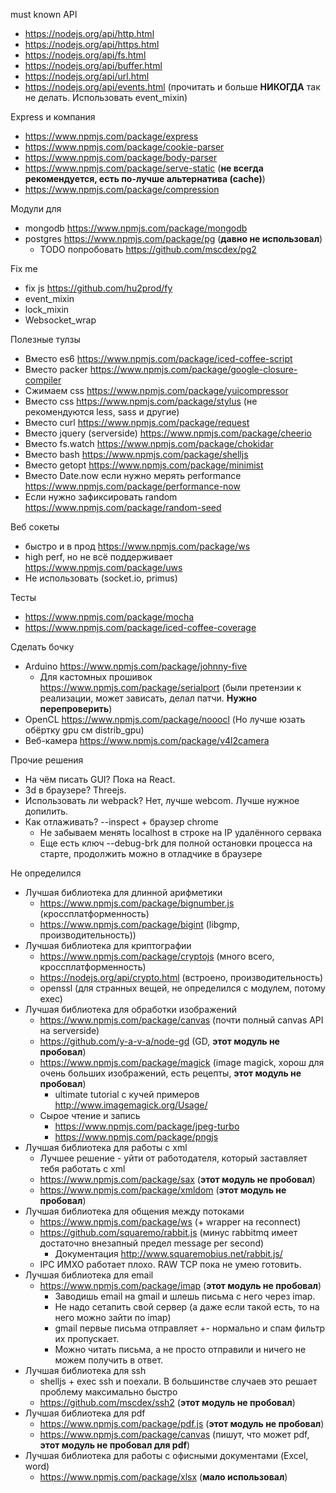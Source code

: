 must known API

 * https://nodejs.org/api/http.html
 * https://nodejs.org/api/https.html
 * https://nodejs.org/api/fs.html
 * https://nodejs.org/api/buffer.html
 * https://nodejs.org/api/url.html
 * https://nodejs.org/api/events.html (прочитать и больше **НИКОГДА** так не делать. Использовать event_mixin)
 
Express и компания

 * https://www.npmjs.com/package/express
 * https://www.npmjs.com/package/cookie-parser
 * https://www.npmjs.com/package/body-parser
 * https://www.npmjs.com/package/serve-static (**не всегда рекомендуется, есть по-лучше альтернатива (cache)**)
 * https://www.npmjs.com/package/compression

Модули для
 * mongodb https://www.npmjs.com/package/mongodb
 * postgres https://www.npmjs.com/package/pg (**давно не использовал**)
   * TODO попробовать https://github.com/mscdex/pg2

Fix me

 * fix js https://github.com/hu2prod/fy
 * event_mixin
 * lock_mixin
 * Websocket_wrap

Полезные тулзы

 * Вместо es6    https://www.npmjs.com/package/iced-coffee-script
 * Вместо packer https://www.npmjs.com/package/google-closure-compiler
 * Сжимаем css   https://www.npmjs.com/package/yuicompressor
 * Вместо css    https://www.npmjs.com/package/stylus (не рекомендуются less, sass и другие)
 * Вместо curl   https://www.npmjs.com/package/request
 * Вместо jquery (serverside) https://www.npmjs.com/package/cheerio
 * Вместо fs.watch https://www.npmjs.com/package/chokidar
 * Вместо bash   https://www.npmjs.com/package/shelljs
 * Вместо getopt https://www.npmjs.com/package/minimist
 * Вместо Date.now если нужно мерять performance https://www.npmjs.com/package/performance-now
 * Если нужно зафиксировать random https://www.npmjs.com/package/random-seed

Веб сокеты

 * быстро и в прод https://www.npmjs.com/package/ws
 * high perf, но не всё поддерживает https://www.npmjs.com/package/uws
 * Не использовать (socket.io, primus)

Тесты

 * https://www.npmjs.com/package/mocha
 * https://www.npmjs.com/package/iced-coffee-coverage

Сделать бочку

 * Arduino https://www.npmjs.com/package/johnny-five
   * Для кастомных прошивок https://www.npmjs.com/package/serialport (были претензии к реализации, может зависать, делал патчи. **Нужно перепроверить**)
 * OpenCL https://www.npmjs.com/package/nooocl (Но лучше юзать обёртку gpu см distrib_gpu)
 * Веб-камера https://www.npmjs.com/package/v4l2camera

Прочие решения

 * На чём писать GUI? Пока на React.
 * 3d в браузере? Threejs.
 * Использовать ли webpack? Нет, лучше webcom. Лучше нужное допилить.
 * Как отлаживать? --inspect + браузер chrome
   * Не забываем менять localhost в строке на IP удалённого сервака
   * Еще есть ключ --debug-brk для полной остановки процесса на старте, продолжить можно в отладчике в браузере

Не определился

 * Лучшая библиотека для длинной арифметики
   * https://www.npmjs.com/package/bignumber.js (кроссплатформенность)
   * https://www.npmjs.com/package/bigint (libgmp, производительность))
 * Лучшая библиотека для криптографии
   * https://www.npmjs.com/package/cryptojs (много всего, кроссплатформенность)
   * https://nodejs.org/api/crypto.html (встроено, производительность)
   * openssl (для странных вещей, не определился с модулем, потому exec)
 * Лучшая библиотека для обработки изображений
   * https://www.npmjs.com/package/canvas (почти полный canvas API на serverside)
   * https://github.com/y-a-v-a/node-gd (GD, **этот модуль не пробовал**)
   * https://www.npmjs.com/package/magick (image magick, хорош для очень больших изображений, есть рецепты, **этот модуль не пробовал**)
     * ultimate tutorial с кучей примеров http://www.imagemagick.org/Usage/
   * Сырое чтение и запись
     * https://www.npmjs.com/package/jpeg-turbo
     * https://www.npmjs.com/package/pngjs 
 * Лучшая библиотека для работы с xml
   * Лучшее решение - уйти от работодателя, который заставляет тебя работать с xml
   * https://www.npmjs.com/package/sax (**этот модуль не пробовал**)
   * https://www.npmjs.com/package/xmldom (**этот модуль не пробовал**)
 * Лучшая библиотека для общения между потоками
   * https://www.npmjs.com/package/ws (+ wrapper на reconnect)
   * https://github.com/squaremo/rabbit.js (минус rabbitmq имеет достаточно внезапный предел message per second)
     * Документация http://www.squaremobius.net/rabbit.js/
   * IPC ИМХО работает плохо. RAW TCP пока не умею готовить.
 * Лучшая библиотека для email
   * https://www.npmjs.com/package/imap (**этот модуль не пробовал**)
     * Заводишь email на gmail и шлешь письма с него через imap.
     * Не надо сетапить свой сервер (а даже если такой есть, то на него можно зайти по imap)
     * gmail первые письма отправляет +- нормально и спам фильтр их пропускает.
     * Можно читать письма, а не просто отправили и ничего не можем получить в ответ.
 * Лучшая библиотека для ssh
   * shelljs + exec ssh и поехали. В большинстве случаев это решает проблему максимально быстро
   * https://github.com/mscdex/ssh2 (**этот модуль не пробовал**)
 * Лучшая библиотека для pdf
   * https://www.npmjs.com/package/pdf.js (**этот модуль не пробовал**)
   * https://www.npmjs.com/package/canvas (пишут, что может pdf, **этот модуль не пробовал для pdf**)
 * Лучшая библиотека для работы с офисными документами (Excel, word)
   * https://www.npmjs.com/package/xlsx (**мало использовал**)
